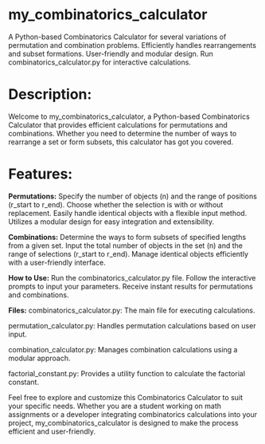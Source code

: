 # my_combinatorics_calculator
A Python-based Combinatorics Calculator for several variations of permutation and combination problems. Efficiently handles rearrangements and subset formations. User-friendly and modular design. Run combinatorics_calculator.py for interactive calculations.

# Description:
Welcome to my_combinatorics_calculator, a Python-based Combinatorics Calculator that provides efficient calculations for permutations and combinations. Whether you need to determine the number of ways to rearrange a set or form subsets, this calculator has got you covered.

# Features:
**Permutations:**
Specify the number of objects (n) and the range of positions (r_start to r_end).
Choose whether the selection is with or without replacement.
Easily handle identical objects with a flexible input method.
Utilizes a modular design for easy integration and extensibility.

**Combinations:**
Determine the ways to form subsets of specified lengths from a given set.
Input the total number of objects in the set (n) and the range of selections (r_start to r_end).
Manage identical objects efficiently with a user-friendly interface.

**How to Use:**
Run the combinatorics_calculator.py file.
Follow the interactive prompts to input your parameters.
Receive instant results for permutations and combinations.

**Files:**
combinatorics_calculator.py: The main file for executing calculations.

permutation_calculator.py: Handles permutation calculations based on user input.

combination_calculator.py: Manages combination calculations using a modular approach.

factorial_constant.py: Provides a utility function to calculate the factorial constant.

Feel free to explore and customize this Combinatorics Calculator to suit your specific needs. Whether you are a student working on math assignments or a developer integrating combinatorics calculations into your project, my_combinatorics_calculator is designed to make the process efficient and user-friendly.

